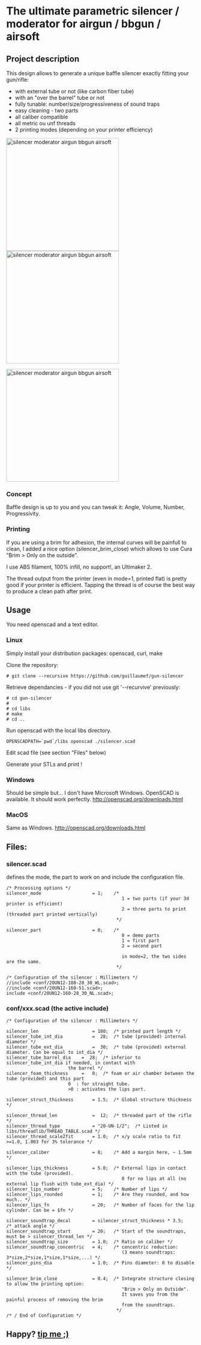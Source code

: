 
#  The ultimate parametric silencer / moderator for airgun / bbgun / airsoft

## Project description

This design allows to generate a unique baffle
silencer exactly fitting your gun/rifle:

- with external tube or not (like carbon fiber tube)
- with an "over the barrel" tube or not
- fully tunable: number/size/progressiveness of sound traps
- easy cleaning - two parts
- all caliber compatible
- all metric ou unf threads
- 2 printing modes (depending on your printer efficiency)

<img src="https://github.com/guillaumef/gun-silencer/blob/main/examples/example1.jpg" width="300" alt="silencer moderator airgun bbgun airsoft" align="center" /> <img src="https://github.com/guillaumef/gun-silencer/blob/main/examples/example2.jpg" width="300" alt="silencer moderator airgun bbgun airsoft" align="center" />

<img src="https://github.com/guillaumef/gun-silencer/blob/main/examples/example3.jpg" width="300" alt="silencer moderator airgun bbgun airsoft" align="center" />


### Concept

Baffle design is up to you and you can tweak it: Angle, Volume, Number, Progressivity.


### Printing

If you are using a brim for adhesion, the internal curves will be painfull to clean, I
added a nice option (silencer\_brim\_close) which allows to use Cura "Brim > Only on the outside".

I use ABS filament, 100% infill, no support!, an Ultimaker 2.

The thread output from the printer (even in mode=1, printed flat) is pretty good if your printer is efficient.
Tapping the thread is of course the best way to produce a clean path after print.


## Usage

You need openscad and a text editor.


### Linux
Simply install your distribution packages: openscad, curl, make


Clone the repository:
```
# git clone --recursive https://github.com/guillaumef/gun-silencer

```

Retrieve dependancies - if you did not use git '--recurvive' previously:
```
# cd gun-silencer
#
# cd libs
# make
# cd ..
```

Run openscad with the local libs directory.
```
OPENSCADPATH=`pwd`/libs openscad ./silencer.scad
```

Edit scad file (see section "Files" below)

Generate your STLs and print !


### Windows

Should be simple but... I don't have Microsoft Windows.
OpenSCAD is available. It should work perfectly.
http://openscad.org/downloads.html

### MacOS

Same as Windows.
http://openscad.org/downloads.html


## Files:

### silencer.scad
defines the mode, the part to work on and include the configuration file.
```
/* Processing options */
silencer_mode                   = 1;    /*
                                           1 = two parts (if your 3d printer is efficient)
                                           2 = three parts to print (threaded part printed vertically)
                                         */

silencer_part                   = 0;    /*
                                           0 = demo parts
                                           1 = first part
                                           2 = second part

                                           in mode=2, the two sides are the same.
                                         */

/* Configuration of the silencer : Millimeters */
//include <conf/20UN12-180-28_30_WL.scad>;
//include <conf/20UN12-160-51.scad>;
include <conf/20UN12-160-28_30_NL.scad>;
```

### conf/xxx.scad   (the active include)
```
/* Configuration of the silencer : Millimeters */

silencer_len                    = 180;  /* printed part length */
silencer_tube_int_dia           =  28;  /* tube (provided) internal diameter */
silencer_tube_ext_dia           =  30;  /* tube (provided) external diameter. Can be equal to int_dia */
silencer_tube_barrel_dia	=  28;	/* inferior to silencer_tube_int_dia if needed, in contact with
					   the barrel */
silencer_foam_thickness		=   0;	/* foam or air chamber between the tube (provided) and this part
					   0  : for straight tube.
					   >0 : activates the lips part.

silencer_struct_thickness       = 1.5;  /* Global structure thickness */

silencer_thread_len             =  12;  /* threaded part of the rifle */
silencer_thread_type            = "20-UN-1/2";  /* Listed in libs/threadlib/THREAD_TABLE.scad */
silencer_thread_scale2fit       = 1.0;  /* x/y scale ratio to fit >=1.0, 1.003 for 3% tolerance */

silencer_caliber                = 8;    /* Add a margin here, ~ 1.5mm */

silencer_lips_thickness         = 5.0;  /* External lips in contact with the tube (provided).
                                           0 for no lips at all (no external lip flush with tube_ext_dia) */
silencer_lips_number            = 5;    /* Number of lips */
silencer_lips_rounded           = 1;    /* Are they rounded, and how much.. */
silencer_lips_fn                = 20;   /* Number of faces for the lip cylinder. Can be = $fn */

silencer_soundtrap_decal        = silencer_struct_thickness * 3.5;      /* attack angle */
silencer_soundtrap_start        = 20;   /* Start of the soundtraps, must be > silencer_thread_len */
silencer_soundtrap_size         = 1.0;  /* Ratio on caliber */
silencer_soundtrap_concentric   = 4;    /* concentric reduction:
                                           (3 means soundtraps: 3*size,2*size,1*size,1*size,...) */
silencer_pins_dia               = 1.0;  /* Pins diameter: 0 to disable */

silencer_brim_close             = 0.4;  /* Integrate structure closing to allow the printing option:
                                           "Brim > Only on Outside".
                                           It saves you from the painful process of removing the brim
                                           from the soundtraps.
                                         */
/* / End of Configuration */
```


## Happy? [tip me ;)](https://www.paypal.com/paypalme/GuillaumePlayground)

